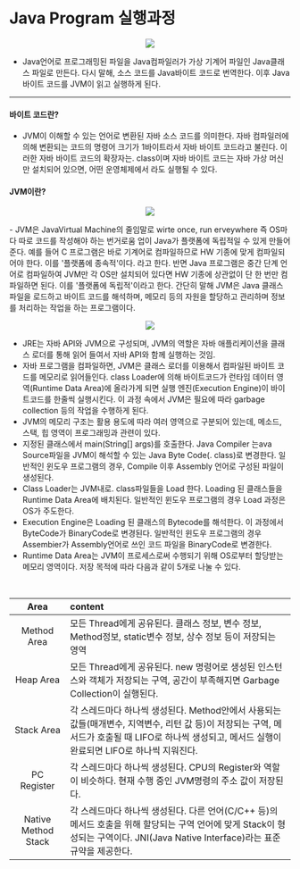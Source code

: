 # Java Program 실행과정
<p align="center"><img src="https://user-images.githubusercontent.com/64088250/182137354-440730b5-c2b8-4a41-a8bb-b8cf975e1ab5.jpg"></p>

- Java언어로 프로그래밍된 파일을 Java컴파일러가 가상 기계어 파일인 Java클래스 파일로 만든다. 다시 말해, 소스 코드를 Java바이트 코드로 번역한다. 이후 Java바이트 코드를 JVM이 읽고 실행하게 된다.

---

#### 바이트 코드란?
- JVM이 이해할 수 있는 언어로 변환된 자바 소스 코드를 의미한다. 자바 컴파일러에 의해 변환되는 코드의 명령어 크기가 1바이트라서 자바 바이트 코드라고 불린다. 이러한 자바 바이트 코드의 확장자는. class이며 자바 바이트 코드는 자바 가상 머신만 설치되어 있으면, 어떤 운영체제에서 라도 실행될 수 있다.



#### JVM이란?
<p align="center"><img src="https://user-images.githubusercontent.com/64088250/182137959-ca67a40a-28e8-4e02-89b5-61d401b81788.jpg"></p>
- JVM은 JavaVirtual Machine의 줄임말로 wirte once, run erveywhere 즉 OS마다 따로 코드를 작성해야 하는 번거로움 업이 Java가 플랫폼에 독립적일 수 있게 만들어준다. 예를 들어 C 프로그램은 바로 기계어로 컴파일하므로 HW 기종에 맞게 컴파일되어야 한다. 이를 '플랫폼에 종속적'이다. 라고 한다. 반면 Java 프로그램은 중간 단계 언어로 컴파일하여 JVM만 각 OS만 설치되어 있다면 HW 기종에 상관없이 단 한 번만 컴파일하면 된다. 이를 '플랫폼에 독립적'이라고 한다. 간단히 말해 JVM은 Java 클래스 파일을 로드하고 바이트 코드를 해석하며, 메모리 등의 자원을 할당하고 관리하며 정보를 처리하는 작업을 하는 프로그램이다.

<p align="center"><img src="https://user-images.githubusercontent.com/64088250/182138084-3c2081f1-7da9-451c-868b-eb59c78cbb8f.jpg"></p>

- JRE는 자바 API와 JVM으로 구성되며, JVM의 역할은 자바 애플리케이션을 클래스 로더를 통해 읽어 들여서 자바 API와 함께 실행하는 것임.
- 자바 프로그램을 컴파일하면, JVM은 클래스 로더를 이용해서 컴파일된 바이트 코드를 메모리로 읽어들인다.
class Loader에 의해 바이트코드가 런타임 데이터 영역(Runtime Data Area)에 올라가게 되면 
실행 엔진(Execution Engine)이 바이트코드를 한줄씩 실행시킨다. 이 과정 속에서 JVM은 필요에 따라 garbage collection 등의 작업을 수행하게 된다.
- JVM의 메모리 구조는 활용 용도에 따라 여러 영역으로 구분되어 있는데, 메소드, 스택, 힙 영역이 프로그래밍과 관련이 있다.
- 지정된 클래스에서 main(String[] args)를 호출한다. 
Java Compiler 는ava Source파일을 JVM이 해석할 수 있는 Java Byte Code(. class)로 변경한다. 일반적인 윈도우 프로그램의 경우, Compile 이후 Assembly 언어로 구성된 파일이 생성된다.
- Class Loader는 JVM내로. class파일들을 Load 한다. Loading 된 클래스들을 Runtime Data Area에 배치된다. 일반적인 윈도우 프로그램의 경우 Load 과정은 OS가 주도한다.
- Execution Engine은 Loading 된 클래스의 Bytecode를 해석한다. 이 과정에서 ByteCode가 BinaryCode로 변경된다. 일반적인 윈도우 프로그램의 경우 Assembier가 Assembly언어로 쓰인 코드 파일을 BinaryCode로 변경한다.
- Runtime Data Area는 JVM이 프로세스로써 수행되기 위해 OS로부터 할당받는 메모리 영역이다. 저장 목적에 따라 다음과 같이 5개로 나눌 수 있다.
<br>

|Area|content
|:-------------:|:---|
|Method Area|모든 Thread에게 공유된다. 클래스 정보, 변수 정보, Method정보, static변수 정보, 상수 정보 등이 저장되는 영역|
|Heap Area|모든 Thread에게 공유된다. new 명령어로 생성된 인스턴스와 객체가 저장되는 구역, 공간이 부족해지면 Garbage Collection이 실행된다.
|Stack Area|각 스레드마다 하나씩 생성된다. Method안에서 사용되는 값들(매개변수, 지역변수, 리턴 값 등)이 저장되는 구역, 메서드가 호출될 때 LIFO로 하나씩 생성되고, 메서드 실행이 완료되면 LIFO로 하나씩 지워진다.
|PC Register|각 스레드마다 하나씩 생성된다. CPU의 Register와 역할이 비슷하다. 현재 수행 중인 JVM명령의 주소 값이 저장된다.
|Native Method Stack|각 스레드마다 하나씩 생성된다. 다른 언어(C/C++ 등)의 메서드 호출을 위해 할당되는 구역 언어에 맞게 Stack이 형성되는 구역이다. JNI(Java Native Interface)라는 표준 규약을 제공한다.